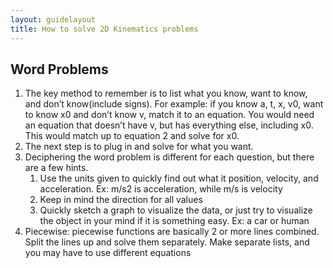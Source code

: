 ```yaml
---
layout: guidelayout
title: How to solve 2D Kinematics problems
---
```

## Word Problems
1. The key method to remember is to list what you know, want to know, and don’t know(include signs). For example: if you know a, t, x, v0, want to know x0 and don’t know v, match it to an equation. You would need an equation that doesn’t have v, but has everything else, including x0. This would match up to equation 2 and solve for x0.
2. The next step is to plug in and solve for what you want.
3. Deciphering the word problem is different for each question, but there are a few hints. 
    1. Use the units given to quickly find out what it position, velocity, and acceleration. Ex: m/s2 is acceleration, while m/s is velocity
    2. Keep in mind the direction for all values
    3. Quickly sketch a graph to visualize the data, or just try to visualize the object in your mind if it is something easy. Ex: a car or human
4. Piecewise: piecewise functions are basically 2 or more lines combined. Split the lines up and solve them separately. Make separate lists, and you may have to use different equations

